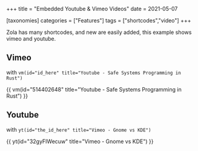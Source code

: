 +++
title = "Embedded Youtube & Vimeo Videos"
date = 2021-05-07

[taxonomies]
categories = ["Features"]
tags = ["shortcodes","video"]
+++

Zola has many shortcodes, and new are easily added, this example shows vimeo and youtube.
<!-- more -->

## Vimeo

with `vm(id="id_here" title="Youtube - Safe Systems Programming in Rust")`

{{ vm(id="514402648" title="Youtube - Safe Systems Programming in Rust") }}

## Youtube

with `yt(id="the_id_here" title="Vimeo - Gnome vs KDE")`

{{ yt(id="32gyFIWecuw" title="Vimeo - Gnome vs KDE") }}
